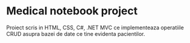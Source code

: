 # Medical notebook project
Proiect scris in HTML, CSS, C#, .NET MVC ce implementeaza operatiile CRUD asupra bazei de date ce tine evidenta pacientilor.

